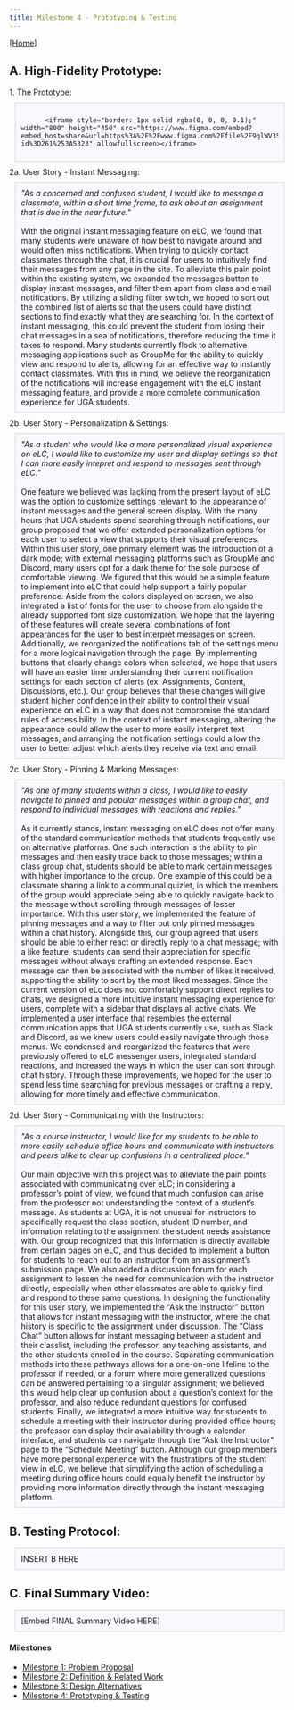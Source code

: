 ```yaml
---
title: Milestone 4 - Prototyping & Testing
---
```


[[Home]](/index.md)
## A. High-Fidelity Prototype:

<div>
          1. The Prototype:
</div>

<div style="background: ghostwhite; 
            padding: 10px; 
            border: 1px solid lightgray; 
            margin: 10px;">
            
          <iframe style="border: 1px solid rgba(0, 0, 0, 0.1);" width="800" height="450" src="https://www.figma.com/embed?embed_host=share&url=https%3A%2F%2Fwww.figma.com%2Ffile%2F9qlWV3Sn5qxYegAttX9DaF%2FDuplicated%3Fnode-id%3D261%253A5323" allowfullscreen></iframe>
</div>
            
<div>
          2a. User Story - Instant Messaging:
</div>

<div style="background: ghostwhite; 
            padding: 10px; 
            border: 1px solid lightgray; 
            margin: 10px;">
            <i>"As a concerned and confused student, I would like to message a classmate, within a short time frame, to ask about an assignment that is due in the near future."</i><br>
            <br>
            With the original instant messaging feature on eLC, we found that many students were unaware of how best to navigate around and would often miss notifications. When trying to quickly contact classmates through the chat, it is crucial for users to intuitively find their messages from any page in the site. To alleviate this pain point within the existing system, we expanded the messages button to display instant messages, and filter them apart from class and email notifications. By utilizing a sliding filter switch, we hoped to sort out the combined list of alerts so that the users could have distinct sections to find exactly what they are searching for. In the context of instant messaging, this could prevent the student from losing their chat messages in a sea of notifications, therefore reducing the time it takes to respond. Many students currently flock to alternative messaging applications such as GroupMe for the ability to quickly view and respond to alerts, allowing for an effective way to instantly contact classmates. With this in mind, we believe the reorganization of the notifications will increase engagement with the eLC instant messaging feature, and provide a more complete communication experience for UGA students.
</div>

<div>
          2b. User Story - Personalization & Settings:
</div>

<div style="background: ghostwhite; 
            padding: 10px; 
            border: 1px solid lightgray; 
            margin: 10px;">
            <i>"As a student who would like a more personalized visual experience on eLC, I would like to customize my user and display settings so that I can more easily intepret and respond to messages sent through eLC."</i><br>
            <br>
            One feature we believed was lacking from the present layout of eLC was the option to customize settings relevant to the appearance of instant messages and the general screen display. With the many hours that UGA students spend searching through notifications, our group proposed that we offer extended personalization options for each user to select a view that supports their visual preferences. Within this user story, one primary element was the introduction of a dark mode; with external messaging platforms such as GroupMe and Discord, many users opt for a dark theme for the sole purpose of comfortable viewing. We figured that this would be a simple feature to implement into eLC that could help support a fairly popular preference. Aside from the colors displayed on screen, we also integrated a list of fonts for the user to choose from alongside the already supported font size customization. We hope that the layering of these features will create several combinations of font appearances for the user to best interpret messages on screen. Additionally, we reorganized the notifications tab of the settings menu for a more logical navigation through the page. By implementing buttons that clearly change colors when selected, we hope that users will have an easier time understanding their current notification settings for each section of alerts (ex: Assignments, Content, Discussions, etc.). Our group believes that these changes will give student higher confidence in their ability to control their visual experience on eLC in a way that does not compromise the standard rules of accessibility. In the context of instant messaging, altering the appearance could allow the user to more easily interpret text messages, and arranging the notification settings could allow the user to better adjust which alerts they receive via text and email.
</div>

<div>
          2c. User Story - Pinning & Marking Messages:
</div>

<div style="background: ghostwhite; 
            padding: 10px; 
            border: 1px solid lightgray; 
            margin: 10px;">
            <i>"As one of many students within a class, I would like to easily navigate to pinned and popular messages within a group chat, and respond to individual messages with reactions and replies."</i><br>
            <br>
            As it currently stands, instant messaging on eLC does not offer many of the standard communication methods that students frequently use on alternative platforms. One such interaction is the ability to pin messages and then easily trace back to those messages; within a class group chat, students should be able to mark certain messages with higher importance to the group. One example of this could be a classmate sharing a link to a communal quizlet, in which the members of the group would appreciate being able to quickly navigate back to the message without scrolling through messages of lesser importance. With this user story, we implemented the feature of pinning messages and a way to filter out only pinned messages within a chat history. Alongside this, our group agreed that users should be able to either react or directly reply to a chat message; with a like feature, students can send their appreciation for specific messages without always crafting an extended response. Each message can then be associated with the number of likes it received, supporting the ability to sort by the most liked messages. Since the current version of eLc does not comfortably support direct replies to chats, we designed a more intuitive instant messaging experience for users, complete with a sidebar that displays all active chats. We implemented a user interface that resembles the external communication apps that UGA students currently use, such as Slack and Discord, as we knew users could easily navigate through those menus. We condensed and reorganized the features that were previously offered to eLC messenger users, integrated standard reactions, and increased the ways in which the user can sort through chat history. Through these improvements, we hoped for the user to spend less time searching for previous messages or crafting a reply, allowing for more timely and effective communication.
</div>


<div>
          2d. User Story - Communicating with the Instructors:
</div>

<div style="background: ghostwhite; 
            padding: 10px; 
            border: 1px solid lightgray; 
            margin: 10px;">
            <i>"As a course instructor, I would like for my students to be able to more easily schedule office hours and communicate with instructors and peers alike to clear up confusions in a centralized place."</i><br>
            <br>
            Our main objective with this project was to alleviate the pain points associated with communicating over eLC; in considering a professor’s point of view, we found that much confusion can arise from the professor not understanding the context of a student’s message. As students at UGA, it is not unusual for instructors to specifically request the class section, student ID number, and information relating to the assignment the student needs assistance with. Our group recognized that this information is directly available from certain pages on eLC, and thus decided to implement a button for students to reach out to an instructor from an assignment’s submission page. We also added a discussion forum for each assignment to lessen the need for communication with the instructor directly, especially when other classmates are able to quickly find and respond to these same questions. In designing the functionality for this user story, we implemented the “Ask the Instructor” button that allows for instant messaging with the instructor, where the chat history is specific to the assignment under discussion. The “Class Chat” button allows for instant messaging between a student and their classlist, including the professor, any teaching assistants, and the other students enrolled in the course. Separating communication methods into these pathways allows for a one-on-one lifeline to the professor if needed, or a forum where more generalized questions can be answered pertaining to a singular assignment; we believed this would help clear up confusion about a question’s context for the professor, and also reduce redundant questions for confused students. Finally, we integrated a more intuitive way for students to schedule a meeting with their instructor during provided office hours; the professor can display their availability through a calendar interface, and students can navigate through the “Ask the Instructor” page to the “Schedule Meeting” button. Although our group members have more personal experience with the frustrations of the student view in eLC, we believe that simplifying the action of scheduling a meeting during office hours could equally benefit the instructor by providing more information directly through the instant messaging platform.
</div>

## B. Testing Protocol:

<div style="background: ghostwhite; 
            padding: 10px; 
            border: 1px solid lightgray; 
            margin: 10px;">
            INSERT B HERE
            </div>

## C. Final Summary Video:
<div style="background: ghostwhite; 
            padding: 10px; 
            border: 1px solid lightgray; 
            margin: 10px;">
            [Embed FINAL Summary Video HERE]
</div>

#### Milestones

- [Milestone 1: Problem Proposal](/milestone1.md)
- [Milestone 2: Definition & Related Work](/milestone2.md)
- [Milestone 3: Design Alternatives](/milestone3.md)
- [Milestone 4: Prototyping & Testing](/milestone4.md)
